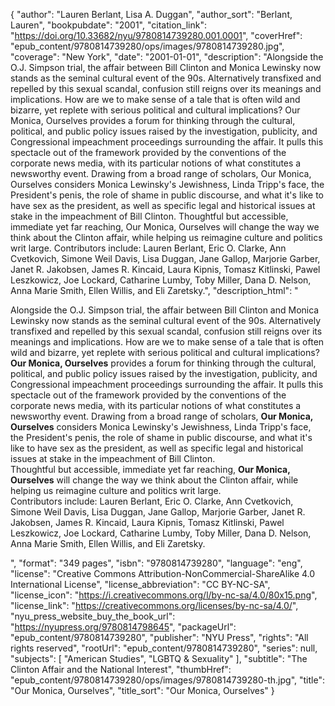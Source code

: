 {
  "author": "Lauren Berlant, Lisa A. Duggan",
  "author_sort": "Berlant, Lauren",
  "bookpubdate": "2001",
  "citation_link": "https://doi.org/10.33682/nyu/9780814739280.001.0001",
  "coverHref": "epub_content/9780814739280/ops/images/9780814739280.jpg",
  "coverage": "New York",
  "date": "2001-01-01",
  "description": "Alongside the O.J. Simpson trial, the affair between Bill Clinton and Monica Lewinsky now stands as the seminal cultural event of the 90s. Alternatively transfixed and repelled by this sexual scandal, confusion still reigns over its meanings and implications. How are we to make sense of a tale that is often wild and bizarre, yet replete with serious political and cultural implications? Our Monica, Ourselves provides a forum for thinking through the cultural, political, and public policy issues raised by the investigation, publicity, and Congressional impeachment proceedings surrounding the affair. It pulls this spectacle out of the framework provided by the conventions of the corporate news media, with its particular notions of what constitutes a newsworthy event. Drawing from a broad range of scholars, Our Monica, Ourselves considers Monica Lewinsky's Jewishness, Linda Tripp's face, the President's penis, the role of shame in public discourse, and what it's like to have sex as the president, as well as specific legal and historical issues at stake in the impeachment of Bill Clinton. Thoughtful but accessible, immediate yet far reaching, Our Monica, Ourselves will change the way we think about the Clinton affair, while helping us reimagine culture and politics writ large. Contributors include: Lauren Berlant, Eric O. Clarke, Ann Cvetkovich, Simone Weil Davis, Lisa Duggan,  Jane Gallop, Marjorie Garber, Janet R. Jakobsen, James R. Kincaid, Laura Kipnis, Tomasz Kitlinski, Pawel Leszkowicz, Joe Lockard, Catharine Lumby, Toby Miller, Dana D. Nelson, Anna Marie Smith, Ellen Willis, and Eli Zaretsky.",
  "description_html": "<p>Alongside the O.J. Simpson trial, the affair between Bill Clinton and Monica Lewinsky now stands as the seminal cultural event of the 90s. Alternatively transfixed and repelled by this sexual scandal, confusion still reigns over its meanings and implications. How are we to make sense of a tale that is often wild and bizarre, yet replete with serious political and cultural implications?<br> <b>Our Monica, Ourselves</b> provides a forum for thinking through the cultural, political, and public policy issues raised by the investigation, publicity, and Congressional impeachment proceedings surrounding the affair. It pulls this spectacle out of the framework provided by the conventions of the corporate news media, with its particular notions of what constitutes a newsworthy event. Drawing from a broad range of scholars, <b>Our Monica, Ourselves</b> considers Monica Lewinsky's Jewishness, Linda Tripp's face, the President's penis, the role of shame in public discourse, and what it's like to have sex as the president, as well as specific legal and historical issues at stake in the impeachment of Bill Clinton.<br> Thoughtful but accessible, immediate yet far reaching, <b>Our Monica, Ourselves</b> will change the way we think about the Clinton affair, while helping us reimagine culture and politics writ large.<br> Contributors include: Lauren Berlant, Eric O. Clarke, Ann Cvetkovich, Simone Weil Davis, Lisa Duggan,  Jane Gallop, Marjorie Garber, Janet R. Jakobsen, James R. Kincaid, Laura Kipnis, Tomasz Kitlinski, Pawel Leszkowicz, Joe Lockard, Catharine Lumby, Toby Miller, Dana D. Nelson, Anna Marie Smith, Ellen Willis, and Eli Zaretsky.</p>",
  "format": "349 pages",
  "isbn": "9780814739280",
  "language": "eng",
  "license": "Creative Commons Attribution-NonCommercial-ShareAlike 4.0 International License",
  "license_abbreviation": "CC BY-NC-SA",
  "license_icon": "https://i.creativecommons.org/l/by-nc-sa/4.0/80x15.png",
  "license_link": "https://creativecommons.org/licenses/by-nc-sa/4.0/",
  "nyu_press_website_buy_the_book_url": "https://nyupress.org/9780814798645",
  "packageUrl": "epub_content/9780814739280",
  "publisher": "NYU Press",
  "rights": "All rights reserved",
  "rootUrl": "epub_content/9780814739280",
  "series": null,
  "subjects": [
    "American Studies",
    "LGBTQ & Sexuality"
  ],
  "subtitle": "The Clinton Affair and the National Interest",
  "thumbHref": "epub_content/9780814739280/ops/images/9780814739280-th.jpg",
  "title": "Our Monica, Ourselves",
  "title_sort": "Our Monica, Ourselves"
}
